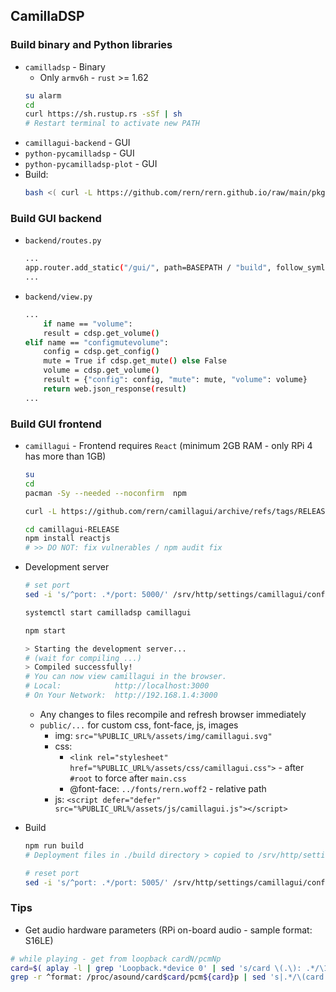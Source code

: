 CamillaDSP
---

### Build binary and Python libraries
- `camilladsp` - Binary
	- Only `armv6h` - `rust` >= 1.62
	```sh
	su alarm
	cd
	curl https://sh.rustup.rs -sSf | sh
	# Restart terminal to activate new PATH
	```
- `camillagui-backend` - GUI
- `python-pycamilladsp` - GUI
- `python-pycamilladsp-plot` - GUI
- Build:
	```sh
	bash <( curl -L https://github.com/rern/rern.github.io/raw/main/pkgbuild.sh )
	```

### Build GUI backend
- `backend/routes.py`
	```sh
	...
	app.router.add_static("/gui/", path=BASEPATH / "build", follow_symlinks=True)
	...
	```
- `backend/view.py`
	```sh
	...
	    if name == "volume":
        result = cdsp.get_volume()
    elif name == "configmutevolume":
        config = cdsp.get_config()
        mute = True if cdsp.get_mute() else False
        volume = cdsp.get_volume()
        result = {"config": config, "mute": mute, "volume": volume}
        return web.json_response(result)
	...
	```
	
### Build GUI frontend
- `camillagui` - Frontend requires `React` (minimum 2GB RAM - only RPi 4 has more than 1GB)
	```sh
	su
	cd
	pacman -Sy --needed --noconfirm  npm
	
	curl -L https://github.com/rern/camillagui/archive/refs/tags/RELEASE.tar.gz | bsdtar xf -
	
	cd camillagui-RELEASE
	npm install reactjs
	# >> DO NOT: fix vulnerables / npm audit fix
	```
	
- Development server
	```sh
	# set port
	sed -i 's/^port: .*/port: 5000/' /srv/http/settings/camillagui/config/camillagui.yml
	
	systemctl start camilladsp camillagui
	
	npm start
	
	> Starting the development server...
	# (wait for compiling ...)
	> Compiled successfully!
	# You can now view camillagui in the browser.
	# Local:            http://localhost:3000
	# On Your Network:  http://192.168.1.4:3000
	```
	- Any changes to files recompile and refresh browser immediately
	- `public/...` for custom css, font-face, js, images
		- img: `src="%PUBLIC_URL%/assets/img/camillagui.svg"`
		- css:
			- `<link rel="stylesheet" href="%PUBLIC_URL%/assets/css/camillagui.css">` - after `#root` to force after `main.css`
			- @font-face: `../fonts/rern.woff2` - relative path
		- js: `<script defer="defer" src="%PUBLIC_URL%/assets/js/camillagui.js"></script>`
	
- Build
	```sh
	npm run build
	# Deployment files in ./build directory > copied to /srv/http/settings/camillagui by postbuild.sh
	
	# reset port
	sed -i 's/^port: .*/port: 5005/' /srv/http/settings/camillagui/config/camillagui.yml
	```

### Tips
- Get audio hardware parameters (RPi on-board audio - sample format: S16LE)
```sh
# while playing - get from loopback cardN/pcmNp
card=$( aplay -l | grep 'Loopback.*device 0' | sed 's/card \(.\): .*/\1/' )
grep -r ^format: /proc/asound/card$card/pcm${card}p | sed 's|.*/\(card.\).*:\(format.*\)|\1 \2|'
```
